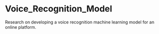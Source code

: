 # Voice_Recognition_Model
Research on developing a voice recognition machine learning model for an online platform. 
